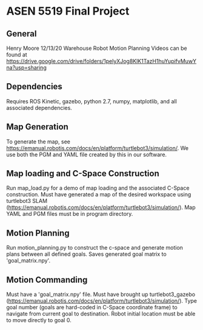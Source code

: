 # ASEN 5519 Final Project
## General
Henry Moore
12/13/20
Warehouse Robot Motion Planning
Videos can be found at https://drive.google.com/drive/folders/1pelyXJog8KlK1TazH1huYupifvMuwYna?usp=sharing

## Dependencies

Requires ROS Kinetic, gazebo, python 2.7, numpy, matplotlib, and all associated dependencies.

## Map Generation
To generate the map, see https://emanual.robotis.com/docs/en/platform/turtlebot3/simulation/. We use both the PGM and YAML file created by this in our software.

## Map loading and C-Space Construction
Run map_load.py for a demo of map loading and the associated C-Space construction. Must have generated a map of the desired workspace using turtlebot3 SLAM (https://emanual.robotis.com/docs/en/platform/turtlebot3/simulation/). Map YAML and PGM files must be in program directory.

## Motion Planning
Run motion_planning.py to construct the c-space and generate motion plans between all defined goals. Saves generated goal matrix to 'goal_matrix.npy'.

## Motion Commanding

Must have a 'goal_matrix.npy' file. Must have brought up turtlebot3_gazebo (https://emanual.robotis.com/docs/en/platform/turtlebot3/simulation/). Type goal number (goals are hard-coded in C-Space coordinate frame) to navigate from current goal to destination. Robot initial location must be able to move directly to goal 0.

